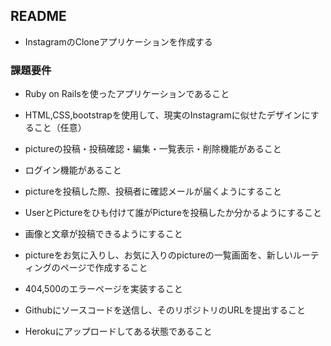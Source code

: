 ## README

- InstagramのCloneアプリケーションを作成する

### 課題要件

- Ruby on Railsを使ったアプリケーションであること
- HTML,CSS,bootstrapを使用して、現実のInstagramに似せたデザインにすること（任意）
- pictureの投稿・投稿確認・編集・一覧表示・削除機能があること
- ログイン機能があること
- pictureを投稿した際、投稿者に確認メールが届くようにすること
- UserとPictureをひも付けて誰がPictureを投稿したか分かるようにすること
- 画像と文章が投稿できるようにすること
- pictureをお気に入りし、お気に入りのpictureの一覧画面を、新しいルーティングのページで作成すること
- 404,500のエラーページを実装すること

- Githubにソースコードを送信し、そのリポジトリのURLを提出すること
- Herokuにアップロードしてある状態であること
